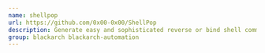 ```yaml
---
name: shellpop
url: https://github.com/0x00-0x00/ShellPop
description: Generate easy and sophisticated reverse or bind shell commands.
group: blackarch blackarch-automation
---
```

